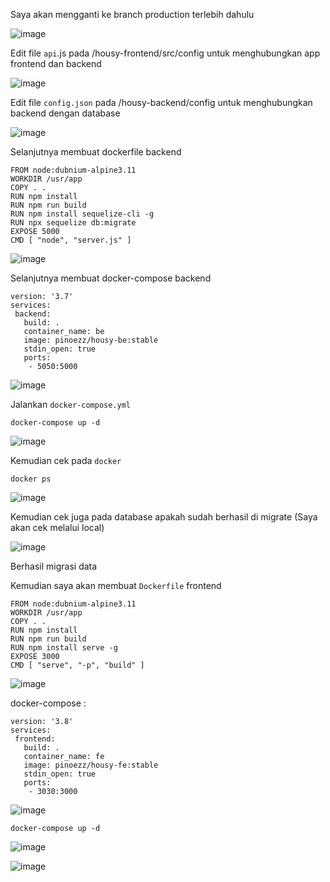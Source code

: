 Saya akan mengganti ke branch production terlebih dahulu

![image](https://user-images.githubusercontent.com/106061407/176349334-ef8b535e-4fa0-4c87-a9f6-ea75ea8d8ae6.png)

Edit file `api`.js pada /housy-frontend/src/config untuk menghubungkan app frontend dan backend

![image](https://user-images.githubusercontent.com/106061407/176350029-0649e568-9957-4b5d-b842-7fbc6003c5cb.png)

Edit file `config.json` pada /housy-backend/config untuk menghubungkan backend dengan database

![image](https://user-images.githubusercontent.com/106061407/176350773-85b0fab3-51af-4994-bb11-5b6352ebc133.png)


Selanjutnya membuat dockerfile backend

```
FROM node:dubnium-alpine3.11
WORKDIR /usr/app
COPY . .
RUN npm install
RUN npm run build
RUN npm install sequelize-cli -g
RUN npx sequelize db:migrate
EXPOSE 5000
CMD [ "node", "server.js" ]

```

![image](https://user-images.githubusercontent.com/106061407/176438058-11e68ad8-6d96-4de8-a433-f79129179d20.png)


Selanjutnya membuat docker-compose backend

```
version: '3.7'
services:
 backend:
   build: .
   container_name: be
   image: pinoezz/housy-be:stable
   stdin_open: true
   ports:
    - 5050:5000
```

![image](https://user-images.githubusercontent.com/106061407/176355566-b9904f5d-6f84-4e09-b03b-71eac12bdb50.png)

Jalankan `docker-compose.yml` 

```
docker-compose up -d
```

![image](https://user-images.githubusercontent.com/106061407/176361665-0bcd410a-6a0f-439a-afaa-15c1096b2b4d.png)

Kemudian cek pada `docker` 

```
docker ps
```

![image](https://user-images.githubusercontent.com/106061407/176365877-e06494b4-ac2c-4b1a-8762-6a7a4a68190b.png)

Kemudian cek juga pada database apakah sudah berhasil di migrate (Saya akan cek melalui local)

![image](https://user-images.githubusercontent.com/106061407/176366075-b7cf78d7-eb58-42ab-8100-24a7d93f5095.png)

Berhasil migrasi data 

Kemudian saya akan membuat `Dockerfile` frontend

```
FROM node:dubnium-alpine3.11
WORKDIR /usr/app
COPY . .
RUN npm install
RUN npm run build
RUN npm install serve -g
EXPOSE 3000
CMD [ "serve", "-p", "build" ]
```

![image](https://user-images.githubusercontent.com/106061407/176432529-7273cc93-2f75-4bee-849f-e6dd49d3f8b1.png)

docker-compose :

```
version: '3.8'
services:
 frontend:
   build: .
   container_name: fe
   image: pinoezz/housy-fe:stable
   stdin_open: true
   ports:
    - 3030:3000
```

![image](https://user-images.githubusercontent.com/106061407/176432830-17a65beb-8ee0-416c-96f1-c44cb024f472.png)

```
docker-compose up -d
```

![image](https://user-images.githubusercontent.com/106061407/176434052-7ef01309-fc48-4e09-8cd5-40281da83848.png)


![image](https://user-images.githubusercontent.com/106061407/176436964-384d5b24-4075-4627-aae3-50d662e138fe.png)

